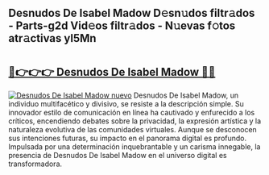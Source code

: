 ## Desnudos De Isabel Madow D𝚎sn𝚞dos filtr𝚊dos - Parts-g2d Vid𝚎os filtr𝚊dos - N𝚞evas f𝚘tos atr𝚊ctivas yl5Mn

# <h2><a href="http://mb6soo.tromn.icu/?c=Desnudos+De+Isabel+Madow">🔗👉👉👉 Desnudos De Isabel Madow 🔗🔗</a></h2>

[![Desnudos De Isabel Madow nuevo](https://i.imgur.com/pEAQMta.gif)](http://mb6soo.tromn.icu/?c=Desnudos+De+Isabel+Madow)
Desnudos De Isabel Madow, un individuo multifacético y divisivo, se resiste a la descripción simple. Su innovador estilo de comunicación en línea ha cautivado y enfurecido a los críticos, encendiendo debates sobre la privacidad, la expresión artística y la naturaleza evolutiva de las comunidades virtuales. Aunque se desconocen sus intenciones futuras, su impacto en el panorama digital es profundo. Impulsada por una determinación inquebrantable y un carisma innegable, la presencia de Desnudos De Isabel Madow en el universo digital es transformadora.
